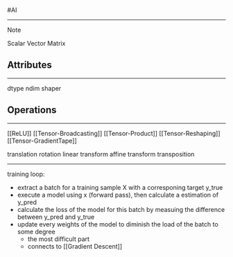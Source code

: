 #AI 

---
>[!note]
>Scalar
>Vector
>Matrix


## Attributes
---
dtype
ndim
shaper

## Operations
---
[[ReLU]]
[[Tensor-Broadcasting]]
[[Tensor-Product]]
[[Tensor-Reshaping]]
[[Tensor-GradientTape]]

translation
rotation
linear transform
affine transform
transposition

---

training loop:
* extract a batch for a training sample X with a corresponing target y_true 
* execute a model using x (forward pass), then calculate a estimation of y_pred
* calculate the loss of the model for this batch by measuing the difference between y_pred and y_true 
* update every weights of the model to diminish the load of the batch to some degree 
	* the most difficult part
	* connects to [[Gradient Descent]]


